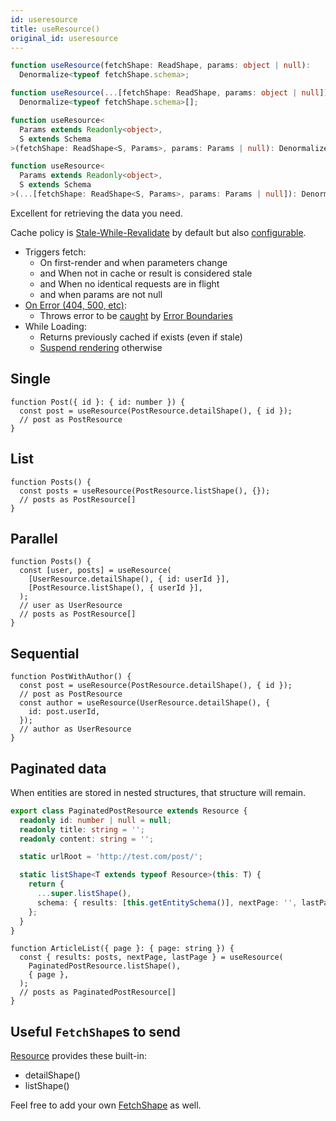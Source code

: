 ```yaml
---
id: useresource
title: useResource()
original_id: useresource
---
```


<!--DOCUSAURUS_CODE_TABS-->
<!--Type-->

```typescript
function useResource(fetchShape: ReadShape, params: object | null):
  Denormalize<typeof fetchShape.schema>;

function useResource(...[fetchShape: ReadShape, params: object | null]):
  Denormalize<typeof fetchShape.schema>[];
```

<!--With Generics-->

```typescript
function useResource<
  Params extends Readonly<object>,
  S extends Schema
>(fetchShape: ReadShape<S, Params>, params: Params | null): Denormalize<S>;

function useResource<
  Params extends Readonly<object>,
  S extends Schema
>(...[fetchShape: ReadShape<S, Params>, params: Params | null]): Denormalize<S>[];
```

<!--END_DOCUSAURUS_CODE_TABS-->

Excellent for retrieving the data you need.

Cache policy is [Stale-While-Revalidate](https://tools.ietf.org/html/rfc5861) by default but also [configurable](https://resthooks.io/docs/guides/resource-lifetime).

- Triggers fetch:
  - On first-render and when parameters change
  - and When not in cache or result is considered stale
  - and When no identical requests are in flight
  - and when params are not null
- [On Error (404, 500, etc)](https://www.restapitutorial.com/httpstatuscodes.html):
  - Throws error to be [caught](../guides/network-errors.md) by [Error Boundaries](https://reactjs.org/docs/error-boundaries.html)
- While Loading:
  - Returns previously cached if exists (even if stale)
  - [Suspend rendering](../guides/loading-state.md) otherwise

## Single

```tsx
function Post({ id }: { id: number }) {
  const post = useResource(PostResource.detailShape(), { id });
  // post as PostResource
}
```

## List

```tsx
function Posts() {
  const posts = useResource(PostResource.listShape(), {});
  // posts as PostResource[]
}
```

## Parallel

```tsx
function Posts() {
  const [user, posts] = useResource(
    [UserResource.detailShape(), { id: userId }],
    [PostResource.listShape(), { userId }],
  );
  // user as UserResource
  // posts as PostResource[]
}
```

## Sequential

```tsx
function PostWithAuthor() {
  const post = useResource(PostResource.detailShape(), { id });
  // post as PostResource
  const author = useResource(UserResource.detailShape(), {
    id: post.userId,
  });
  // author as UserResource
}
```

## Paginated data

When entities are stored in nested structures, that structure will remain.

```typescript
export class PaginatedPostResource extends Resource {
  readonly id: number | null = null;
  readonly title: string = '';
  readonly content: string = '';

  static urlRoot = 'http://test.com/post/';

  static listShape<T extends typeof Resource>(this: T) {
    return {
      ...super.listShape(),
      schema: { results: [this.getEntitySchema()], nextPage: '', lastPage: '' },
    };
  }
}
```

```tsx
function ArticleList({ page }: { page: string }) {
  const { results: posts, nextPage, lastPage } = useResource(
    PaginatedPostResource.listShape(),
    { page },
  );
  // posts as PaginatedPostResource[]
}
```

## Useful `FetchShape`s to send

[Resource](./Resource.md#provided-and-overridable-methods) provides these built-in:

- detailShape()
- listShape()

Feel free to add your own [FetchShape](./FetchShape.md) as well.
